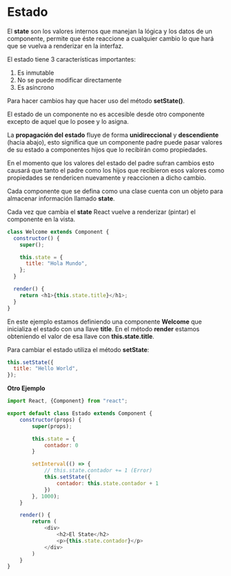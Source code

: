 # Estado

El **state** son los valores internos que manejan la lógica y los datos de un componente, permite que éste reaccione a cualquier cambio lo que hará que se vuelva a renderizar en la interfaz.

El estado tiene 3 características importantes:
1. Es inmutable
2. No se puede modificar directamente
3. Es asíncrono

Para hacer cambios hay que hacer uso del método **setState()**.

El estado de un componente no es accesible desde otro componente excepto de aquel que lo posee y lo asigna.

La **propagación del estado** fluye de forma **unidireccional** y **descendiente** (hacia abajo), esto significa que un componente padre puede pasar valores de su estado a componentes hijos que lo recibirán como propiedades.

En el momento que los valores del estado del padre sufran cambios esto causará que tanto el padre como los hijos que recibieron esos valores como propiedades se rendericen nuevamente y reaccionen a dicho cambio.

Cada componente que se defina como una clase cuenta con un objeto para almacenar información llamado **state**.

Cada vez que cambia el **state** React vuelve a renderizar (pintar) el componente en la vista.

```javascript
class Welcome extends Component {
  constructor() {
    super();

    this.state = {
      title: "Hola Mundo",
    };
  }

  render() {
    return <h1>{this.state.title}</h1>;
  }
}
```
En este ejemplo estamos definiendo una componente **Welcome** que inicializa el estado con una llave **title**. En el método **render** estamos obteniendo el valor de esa llave con **this.state.title**.

Para cambiar el estado utiliza el método **setState**:

```javascript
this.setState({
  title: "Hello World",
});
```

**Otro Ejemplo**

```javascript
import React, {Component} from "react";

export default class Estado extends Component {
    constructor(props) {
        super(props);

        this.state = {
            contador: 0
        }

        setInterval(() => {
            // this.state.contador += 1 (Error)
            this.setState({
                contador: this.state.contador + 1
            })
        }, 1000);
    }

    render() {
        return (
            <div>
                <h2>El State</h2>
                <p>{this.state.contador}</p>
            </div>
        )
    }
}
```